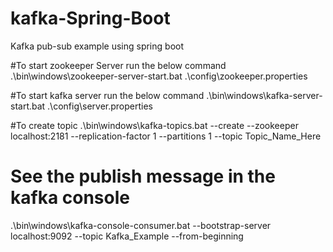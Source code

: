 # kafka-Spring-Boot
Kafka pub-sub example using spring boot

#To start zookeeper Server run the below command
.\bin\windows\zookeeper-server-start.bat .\config\zookeeper.properties

#To start kafka server run the below command
.\bin\windows\kafka-server-start.bat .\config\server.properties

#To create topic
.\bin\windows\kafka-topics.bat --create --zookeeper localhost:2181 --replication-factor 1 --partitions 1 --topic Topic_Name_Here

# See the publish message in the kafka console
.\bin\windows\kafka-console-consumer.bat --bootstrap-server localhost:9092 --topic Kafka_Example --from-beginning
